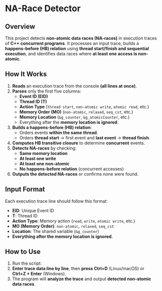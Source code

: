 # NA-Race Detector

## Overview
This project detects **non-atomic data races (NA-races)** in execution traces of **C++ concurrent programs**. It processes an input trace, builds a **happens-before (HB) relation** using **thread start/finish and sequential execution**, and identifies data races where **at least one access is non-atomic**.

## How It Works
1. **Reads** an execution trace from the console **(all lines at once)**.
2. **Parses** only the first five columns:  
   - **Event ID (EID)**  
   - **Thread ID (T)**  
   - **Action Type** (`thread start`, `non-atomic write`, `atomic read`, etc.)  
   - **Memory Order (MO)** (`non-atomic`, `relaxed`, `seq_cst`, etc.)  
   - **Memory Location** (`&g_counter`, `&g_atomicCounter`, etc.)  
   - Everything after the **memory location is ignored**.
3. **Builds a happens-before (HB) relation**:
   - Orders events **within the same thread**.
   - Orders **thread start** → first event and **last event** → **thread finish**.
4. **Computes HB transitive closure** to determine **concurrent** events.
5. **Detects NA-races** by checking:
   - **Same memory location**
   - **At least one write**
   - **At least one non-atomic**
   - **No happens-before relation** (concurrent accesses)
6. **Outputs the detected NA-races** or confirms none were found.

## Input Format
Each execution trace line should follow this format:


- **EID**: Unique Event ID
- **T**: Thread ID
- **Action Type**: Memory action (`read`, `write`, `atomic write`, etc.)
- **MO (Memory Order)**: `non-atomic`, `relaxed`, `seq_cst`
- **Location**: The shared variable (`&g_counter`)
- **Everything after the memory location is ignored**.

## How to Use
1. Run the script:
2. **Enter trace data line by line**, then **press Ctrl+D** (Linux/macOS) or **Ctrl+Z + Enter** (Windows).
3. The program will **analyze the trace** and output **detected non-atomic data races**.

